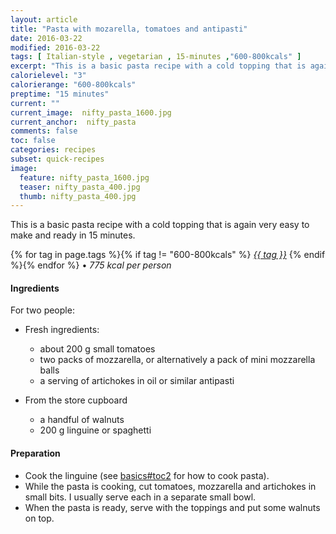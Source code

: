 ```yaml
---
layout: article
title: "Pasta with mozarella, tomatoes and antipasti"
date: 2016-03-22
modified: 2016-03-22
tags: [ Italian-style , vegetarian , 15-minutes ,"600-800kcals" ]
excerpt: "This is a basic pasta recipe with a cold topping that is again very easy to ..."
calorielevel: "3"
calorierange: "600-800kcals"
preptime: "15 minutes"
current: ""
current_image:  nifty_pasta_1600.jpg
current_anchor:  nifty_pasta
comments: false
toc: false
categories: recipes
subset: quick-recipes
image:
  feature: nifty_pasta_1600.jpg
  teaser: nifty_pasta_400.jpg
  thumb: nifty_pasta_400.jpg
---
```




This is a basic pasta recipe with a cold topping that is again very easy to make and ready in 15 minutes.


{% for tag in page.tags %}{% if tag != "600-800kcals" %}&nbsp;<a class="post-tag" href="{{ site.url}}/tags/#{{ tag }}">_{{ tag }}_</a>&nbsp;{% endif %}{% endfor %} &bull;&nbsp;<em>775&nbsp;kcal&nbsp;per&nbsp;person</em>&nbsp;&nbsp;<a href="{{ site.url}}/tags/#600-800kcals"><img src="{{ site.url }}/images/battery_lvl_3.png" style="height:1.0em;"></a>

#### Ingredients

For two people:

- Fresh ingredients:
  - about 200 g small tomatoes
  - two packs of mozzarella, or alternatively a pack of mini mozzarella balls
  - a serving of artichokes in oil or similar antipasti

- From the store cupboard  
  - a handful of walnuts
  - 200 g linguine or spaghetti

#### Preparation

- Cook the linguine (see <a href="{{ site.url }}/basics">basics#toc2</a> for how to cook pasta).
- While the pasta is cooking, cut tomatoes, mozzarella and artichokes in small bits. I usually serve each in a separate small bowl.
- When the pasta is ready, serve with the toppings and put some walnuts on top.
